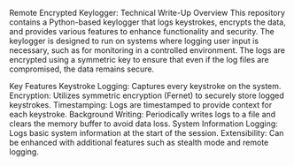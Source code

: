 Remote Encrypted Keylogger: Technical Write-Up
Overview
This repository contains a Python-based keylogger that logs keystrokes, encrypts the data, and provides various features to enhance functionality and security. The keylogger is designed to run on systems where logging user input is necessary, such as for monitoring in a controlled environment. The logs are encrypted using a symmetric key to ensure that even if the log files are compromised, the data remains secure.

Key Features
Keystroke Logging: Captures every keystroke on the system.
Encryption: Utilizes symmetric encryption (Fernet) to securely store logged keystrokes.
Timestamping: Logs are timestamped to provide context for each keystroke.
Background Writing: Periodically writes logs to a file and clears the memory buffer to avoid data loss.
System Information Logging: Logs basic system information at the start of the session.
Extensibility: Can be enhanced with additional features such as stealth mode and remote logging.
